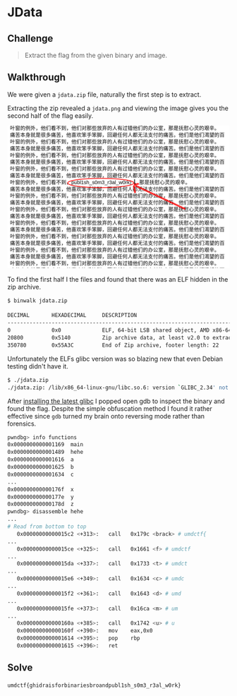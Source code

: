# JData

## Challenge

> Extract the flag from the given binary and image.

## Walkthrough

We were given a `jdata.zip` file, naturally the first step is to extract.

Extracting the zip revealed a `jdata.png` and viewing the image gives you the second half of the flag easily.

![jdata.png](./jdata.png)

To find the first half I the files and found that there was an ELF hidden in the zip archive.

```sh
$ binwalk jdata.zip

DECIMAL       HEXADECIMAL     DESCRIPTION
--------------------------------------------------------------------------------
0             0x0             ELF, 64-bit LSB shared object, AMD x86-64, version 1 (SYSV)
20800         0x5140          Zip archive data, at least v2.0 to extract, compressed size: 329834, uncompressed size: 341046, name: jdata.png
350780        0x55A3C         End of Zip archive, footer length: 22
```

Unfortunately the ELFs glibc version was so blazing new that even Debian testing didn't have it.

```sh
$ ./jdata.zip
./jdata.zip: /lib/x86_64-linux-gnu/libc.so.6: version `GLIBC_2.34' not found (required by ./jdata.zip)
```

After [installing the latest glibc](./install_glibc_234.sh) I popped open gdb to inspect the binary and found the flag. Despite the simple obfuscation method I found it rather effective since `gdb` turned my brain onto reversing mode rather than forensics.

```sh
pwndbg> info functions
0x0000000000001169  main
0x0000000000001489  hehe
0x0000000000001616  a
0x0000000000001625  b
0x0000000000001634  c
...
0x000000000000176f  x
0x000000000000177e  y
0x000000000000178d  z
pwndbg> disassemble hehe
...
# Read from bottom to top
   0x00000000000015c2 <+313>:   call   0x179c <brack> # umdctf{
...
   0x00000000000015ce <+325>:   call   0x1661 <f> # umdctf
...
   0x00000000000015da <+337>:   call   0x1733 <t> # umdct
...
   0x00000000000015e6 <+349>:   call   0x1634 <c> # umdc
...
   0x00000000000015f2 <+361>:   call   0x1643 <d> # umd
...
   0x00000000000015fe <+373>:   call   0x16ca <m> # um
...
   0x000000000000160a <+385>:   call   0x1742 <u> # u
   0x000000000000160f <+390>:   mov    eax,0x0
   0x0000000000001614 <+395>:   pop    rbp
   0x0000000000001615 <+396>:   ret
```

## Solve

`umdctf{ghidraisforbinariesbroandpubl1sh_s0m3_r3al_w0rk}`
